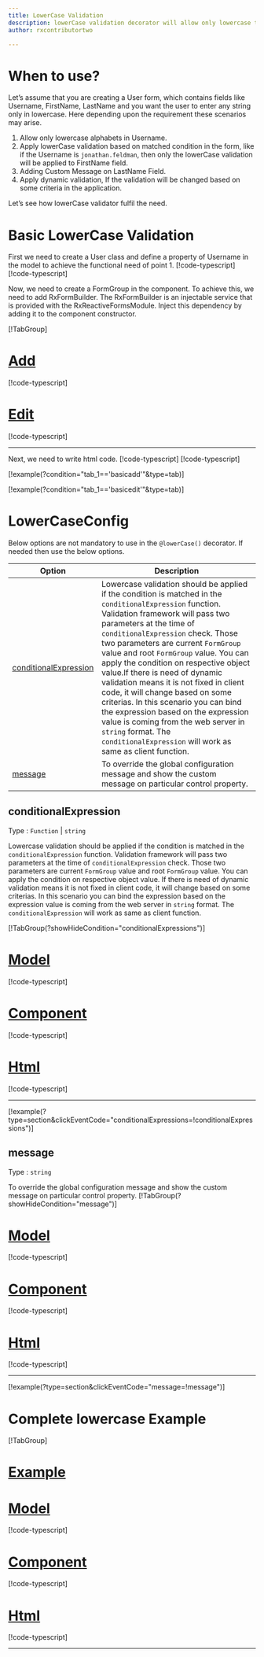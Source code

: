 ```yaml
---
title: LowerCase Validation 
description: lowerCase validation decorator will allow only lowercase to be entered. If user tries to enter any case except lower then the property will become invalid. To use the lowercase decorator on particular property.
author: rxcontributortwo

---
```

# When to use?
Let’s assume that you are creating a User form, which contains fields like Username, FirstName, LastName and you want the user to enter any string only in lowercase. Here depending upon the requirement these scenarios may arise.
1.	Allow only lowercase alphabets in Username.
2.	Apply lowerCase validation based on matched condition in the form, like if the Username is `jonathan.feldman`, then only the lowerCase validation will be applied to FirstName field.
3.	Adding Custom Message on LastName Field.
4.	Apply dynamic validation, If the validation will be changed based on some criteria in the application.

Let’s see how lowerCase validator fulfil the need.

# Basic LowerCase Validation
First we need to create a User class and define a property of Username in the model to achieve the functional need of point 1.
[!code-typescript[](\assets\examples\lowerCase\add\user-info.model.model.ts?condition="tab_1=='basicadd'"&type=section)]
[!code-typescript[](\assets\examples\lowerCase\edit\user-info.model.model.ts?condition="tab_1=='basicedit'"&type=section)]

Now, we need to create a FormGroup in the component. To achieve this, we need to add RxFormBuilder. The RxFormBuilder is an injectable service that is provided with the RxReactiveFormsModule. Inject this dependency by adding it to the component constructor.

[!TabGroup]
# [Add](#tab\basicadd)
[!code-typescript[](\assets\examples\lowerCase\add\lower-case-add.component.ts)]
# [Edit](#tab\basicedit)
[!code-typescript[](\assets\examples\lowerCase\edit\lower-case-edit.component.ts)]
***

Next, we need to write html code.
[!code-typescript[](\assets\examples\lowerCase\add\lower-case-add.component.html?condition="tab_1=='basicadd'"&type=section)]
[!code-typescript[](\assets\examples\lowerCase\edit\lower-case-add.component.html?condition="tab_1=='basicedit'"&type=section)]

[!example(?condition="tab_1=='basicadd'"&type=tab)]
<app-lowercase-add></app-lowercase-add>

[!example(?condition="tab_1=='basicedit'"&type=tab)]
<app-lowercase-edit></app-lowercase-edit>

# LowerCaseConfig 
Below options are not mandatory to use in the `@lowerCase()` decorator. If needed then use the below options.

|Option | Description |
|--- | ---- |
|[conditionalExpression](#conditionalexpression) | Lowercase validation should be applied if the condition is matched in the `conditionalExpression` function. Validation framework will pass two parameters at the time of `conditionalExpression` check. Those two parameters are current `FormGroup` value and root `FormGroup` value. You can apply the condition on respective object value.If there is need of dynamic validation means it is not fixed in client code, it will change based on some criterias. In this scenario you can bind the expression based on the expression value is coming from the web server in `string` format. The `conditionalExpression` will work as same as client function. |
|[message](#message) | To override the global configuration message and show the custom message on particular control property. |

## conditionalExpression 
Type :  `Function`  |  `string` 

Lowercase validation should be applied if the condition is matched in the `conditionalExpression` function. Validation framework will pass two parameters at the time of `conditionalExpression` check. Those two parameters are current `FormGroup` value and root `FormGroup` value. You can apply the condition on respective object value.
If there is need of dynamic validation means it is not fixed in client code, it will change based on some criterias. In this scenario you can bind the expression based on the expression value is coming from the web server in `string` format. The `conditionalExpression` will work as same as client function.

[!TabGroup(?showHideCondition="conditionalExpressions")]
# [Model](#tab\conditionalExpressionsmodel)
[!code-typescript[](\assets\examples\lowerCase\conditionalExpressions\user.model.ts)]
# [Component](#tab\conditionalExpressionsComponent)
[!code-typescript[](\assets\examples\lowerCase\conditionalExpressions\lower-case-conditional-expressions.component.ts)]
# [Html](#tab\conditionalExpressionsHtml)
[!code-typescript[](\assets\examples\lowerCase\conditionalExpressions\lower-case-conditional-expressions.component.html)]
***

[!example(?type=section&clickEventCode="conditionalExpressions=!conditionalExpressions")]
<app-lowercase-conditionalExpressions></app-lowercase-conditionalExpressions>
 
## message 
Type :  `string` 

To override the global configuration message and show the custom message on particular control property.
[!TabGroup(?showHideCondition="message")]
# [Model](#tab\messageModel)
[!code-typescript[](\assets\examples\lowerCase\message\user.model.ts)]
# [Component](#tab\messageComponent)
[!code-typescript[](\assets\examples\lowerCase\message\lower-case-message.component.ts)]
# [Html](#tab\messageHtml)
[!code-typescript[](\assets\examples\lowerCase\message\lower-case-message.component.html)]
***

[!example(?type=section&clickEventCode="message=!message")]
<app-lowercase-message></app-lowercase-message>

# Complete lowercase Example
[!TabGroup]
# [Example](#tab\completeexample)
<app-lowercase-complete></app-lowercase-complete>
# [Model](#tab\completemodel)
[!code-typescript[](\assets\examples\lowerCase\complete\user.model.ts)]
# [Component](#tab\completecomponent)
[!code-typescript[](\assets\examples\lowerCase\complete\lower-case-complete.component.ts)]
# [Html](#tab\completehtml)
[!code-typescript[](\assets\examples\lowerCase\complete\lower-case-complete.component.html)]
***
